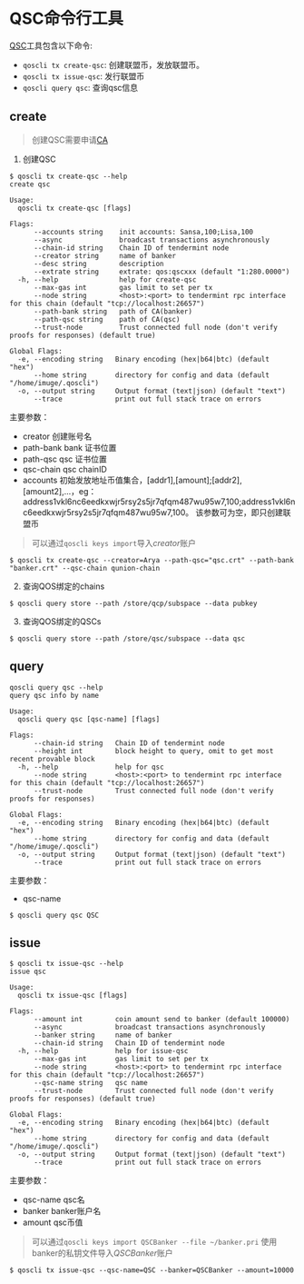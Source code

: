 # QSC命令行工具

[QSC](../spec/txs/qsc.md)工具包含以下命令:

* `qoscli tx create-qsc`: 创建联盟币，发放联盟币。
* `qoscli tx issue-qsc`: 发行联盟币
* `qoscli query qsc`: 查询qsc信息


## create

> 创建QSC需要申请[CA]()

1. 创建QSC

```
$ qoscli tx create-qsc --help
create qsc

Usage:
  qoscli tx create-qsc [flags]

Flags:
      --accounts string    init accounts: Sansa,100;Lisa,100
      --async              broadcast transactions asynchronously
      --chain-id string    Chain ID of tendermint node
      --creator string     name of banker
      --desc string        description
      --extrate string     extrate: qos:qscxxx (default "1:280.0000")
  -h, --help               help for create-qsc
      --max-gas int        gas limit to set per tx
      --node string        <host>:<port> to tendermint rpc interface for this chain (default "tcp://localhost:26657")
      --path-bank string   path of CA(banker)
      --path-qsc string    path of CA(qsc)
      --trust-node         Trust connected full node (don't verify proofs for responses) (default true)

Global Flags:
  -e, --encoding string   Binary encoding (hex|b64|btc) (default "hex")
      --home string       directory for config and data (default "/home/imuge/.qoscli")
  -o, --output string     Output format (text|json) (default "text")
      --trace             print out full stack trace on errors
```
主要参数：

- creator   创建账号名
- path-bank bank 证书位置
- path-qsc  qsc 证书位置
- qsc-chain qsc chainID
- accounts  初始发放地址币值集合，[addr1],[amount];[addr2],[amount2],...，eg：address1vkl6nc6eedkxwjr5rsy2s5jr7qfqm487wu95w7,100;address1vkl6nc6eedkxwjr5rsy2s5jr7qfqm487wu95w7,100。
该参数可为空，即只创建联盟币

> 可以通过`qoscli keys import`导入*creator*账户


```
$ qoscli tx create-qsc --creator=Arya --path-qsc="qsc.crt" --path-bank "banker.crt" --qsc-chain qunion-chain
```

2. 查询QOS绑定的chains

```
$ qoscli query store --path /store/qcp/subspace --data pubkey
```

3. 查询QOS绑定的QSCs

```
$ qoscli query store --path /store/qsc/subspace --data qsc
```



## query
```
qoscli query qsc --help
query qsc info by name

Usage:
  qoscli query qsc [qsc-name] [flags]

Flags:
      --chain-id string   Chain ID of tendermint node
      --height int        block height to query, omit to get most recent provable block
  -h, --help              help for qsc
      --node string       <host>:<port> to tendermint rpc interface for this chain (default "tcp://localhost:26657")
      --trust-node        Trust connected full node (don't verify proofs for responses)

Global Flags:
  -e, --encoding string   Binary encoding (hex|b64|btc) (default "hex")
      --home string       directory for config and data (default "/home/imuge/.qoscli")
  -o, --output string     Output format (text|json) (default "text")
      --trace             print out full stack trace on errors
```
主要参数：

- qsc-name

```
$ qoscli query qsc QSC
```

## issue

```
$ qoscli tx issue-qsc --help
issue qsc

Usage:
  qoscli tx issue-qsc [flags]

Flags:
      --amount int        coin amount send to banker (default 100000)
      --async             broadcast transactions asynchronously
      --banker string     name of banker
      --chain-id string   Chain ID of tendermint node
  -h, --help              help for issue-qsc
      --max-gas int       gas limit to set per tx
      --node string       <host>:<port> to tendermint rpc interface for this chain (default "tcp://localhost:26657")
      --qsc-name string   qsc name
      --trust-node        Trust connected full node (don't verify proofs for responses) (default true)

Global Flags:
  -e, --encoding string   Binary encoding (hex|b64|btc) (default "hex")
      --home string       directory for config and data (default "/home/imuge/.qoscli")
  -o, --output string     Output format (text|json) (default "text")
      --trace             print out full stack trace on errors
```
主要参数：

- qsc-name  qsc名
- banker    banker账户名
- amount    qsc币值

> 可以通过`qoscli keys import QSCBanker --file ~/banker.pri` 使用banker的私钥文件导入*QSCBanker*账户

```
$ qoscli tx issue-qsc --qsc-name=QSC --banker=QSCBanker --amount=10000
```
